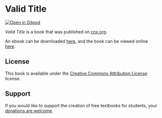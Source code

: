# Valid Title

[![Open in Gitpod](https://gitpod.io/button/open-in-gitpod.svg)](https://gitpod.io/from-referrer/)

_Valid Title_ is a book that was published on [cnx.org](https://cnx.org/).

An ebook can be downloaded [here](https://github.com/cnx-user-books/cnxbook-valid-title/releases/latest), and the book can be viewed online [here](https://github.com/cnx-user-books/cnxbook-valid-title/releases/latest).

## License
This book is available under the [Creative Commons Attribution License](./LICENSE) license.

## Support
If you would like to support the creation of free textbooks for students, your [donations are welcome](https://riceconnect.rice.edu/donation/support-openstax-banner).
